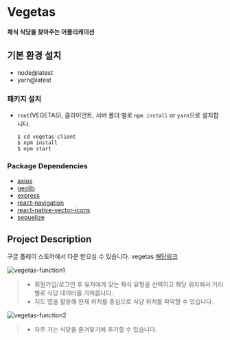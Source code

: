# Vegetas

**채식 식당을 찾아주는 어플리케이션**

## 기본 환경 설치

<ul>
<li>node@latest</li>
<li>yarn@latest</li>
</ul>

### 패키지 설치

- `root`(VEGETAS), 클라이언트, 서버 폴더 별로 `npm install` or `yarn`으로 설치합니다.

  ```
  $ cd vegetas-client
  $ npm install
  $ npm start
  ```

### Package Dependencies

- [axios](https://www.npmjs.com/package/axios)
- [geolib](https://www.npmjs.com/package/geolib)
- [express](https://www.npmjs.com/package/express)
- [react-navigation](https://www.npmjs.com/package/react-navigation)
- [react-native-vector-icons](https://www.npmjs.com/package/react-native-vector-icons)
- [sequelize](https://www.npmjs.com/package/sequelize)

## Project Description

구글 플레이 스토어에서 다운 받으실 수 있습니다. vegetas [해당링크](https://play.google.com/store/apps/details?id=com.vegetas.gunbam)

![vegetas-function1](https://media.giphy.com/media/j2vnFCMKDXqMATLmtO/giphy.gif)

> - 회원가입/로그인 후 유저에게 맞는 채식 유형을 선택하고 해당 위치에서 거리 별로 식당 데이터를 가져옵니다.
> - 지도 맵을 활용해 현재 위치를 중심으로 식당 위치를 파악할 수 있습니다.

![vegetas-function2](https://media.giphy.com/media/jpbjd1xwD4c6aOUuqG/giphy.gif)

> - 자주 가는 식당을 즐겨찾기에 추가할 수 있습니다.
